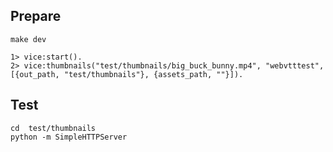 ## Prepare

```
make dev

1> vice:start().
2> vice:thumbnails("test/thumbnails/big_buck_bunny.mp4", "webvtttest", [{out_path, "test/thumbnails"}, {assets_path, ""}]).
```

## Test

```
cd  test/thumbnails
python -m SimpleHTTPServer
```
